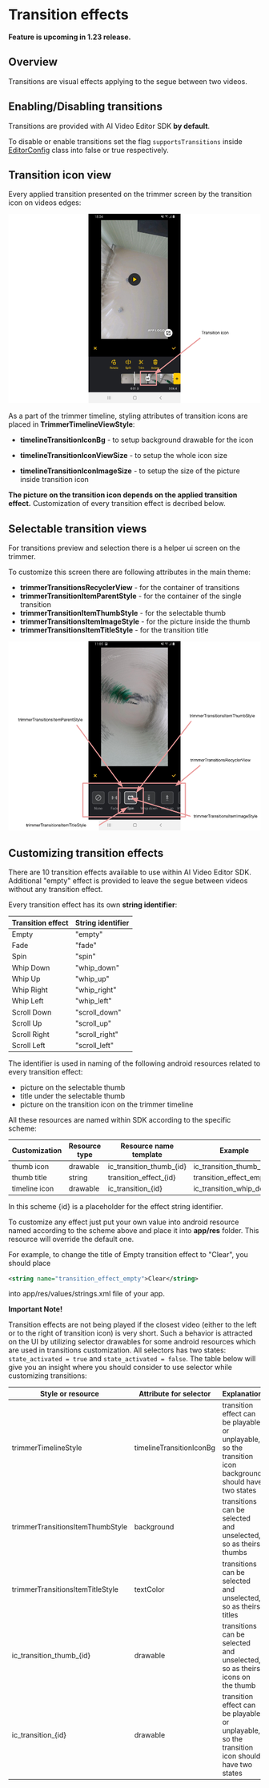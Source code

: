 # Transition effects

**Feature is upcoming in 1.23 release.**

## Overview

Transitions are visual effects applying to the segue between two videos.

## Enabling/Disabling transitions

Transitions are provided with AI Video Editor SDK **by default**.

To disable or enable transitions set the flag ```supportsTransitions``` inside [EditorConfig](config_videoeditor.md) class into false or true respectively. 

## Transition icon view

Every applied transition presented on the trimmer screen by the transition icon on videos edges:

![img](screenshots/transitions_1.png)

As a part of the trimmer timeline, styling attributes of transition icons are placed in **TrimmerTimelineViewStyle**:

- **timelineTransitionIconBg** - to setup background drawable for the icon

- **timelineTransitionIconViewSize** - to setup the whole icon size

- **timelineTransitionIconImageSize** - to setup the size of the picture inside transition icon

**The picture on the transition icon depends on the applied transition effect.** Customization of every transition effect is decribed below. 

## Selectable transition views

For transitions preview and selection there is a helper ui screen on the trimmer. 

To customize this screen there are following attributes in the main theme:

- **trimmerTransitionsRecyclerView** - for the container of transitions
- **trimmerTransitionItemParentStyle** - for the container of the single transition 
- **trimmerTransitionItemThumbStyle** - for the selectable thumb
- **trimmerTransitionsItemImageStyle** - for the picture inside the thumb
- **trimmerTransitionsItemTitleStyle** - for the transition title

![img](screenshots/transitions_2.png)


## Customizing transition effects

There are 10 transition effects available to use within AI Video Editor SDK. Additional "empty" effect is provided to leave the segue between videos without any transition effect.

Every transition effect has its own **string identifier**: 

| Transition effect | String identifier
| --- | --- |
| Empty | "empty" |
| Fade | "fade" |
| Spin | "spin" |
| Whip Down | "whip_down"|
| Whip Up | "whip_up" |
| Whip Right | "whip_right" |
| Whip Left | "whip_left" |
| Scroll Down | "scroll_down" |
| Scroll Up | "scroll_up" |
| Scroll Right | "scroll_right" |
| Scroll Left | "scroll_left" |

The identifier is used in naming of the following android resources related to every transition effect:
- picture on the selectable thumb
- title under the selectable thumb
- picture on the transition icon on the trimmer timeline

All these resources are named within SDK according to the specific scheme:

| Customization | Resource type | Resource name template | Example
| --- | --- | --- | --- |
| thumb icon | drawable | ic_transition_thumb_{id} | ic_transition_thumb_fade
| thumb title | string | transition_effect_{id} | transition_effect_empty
| timeline icon | drawable | ic_transition_{id} | ic_transition_whip_down

In this scheme {id} is a placeholder for the effect string identifier.

To customize any effect just put your own value into android resource named according to the scheme above and place it into **app/res** folder. This resource will override the default one.

For example, to change the title of Empty transition effect to "Clear", you should place 
```xml
<string name="transition_effect_empty">Clear</string>
```
into app/res/values/strings.xml file of your app.

**Important Note!** 

Transition effects are not being played if the closest video (either to the left or to the right of transition icon) is very short. Such a behavior is attracted on the UI by utilizing selector drawables for some android resources which are used in transitions customization. All selectors has two states: `state_activated = true` and `state_activated = false`. The table below will give you an insight where you should consider to use selector while customizing transitions:

| Style or resource | Attribute for selector | Explanation
| --- | --- | --- |
| trimmerTimelineStyle | timelineTransitionIconBg | transition effect can be playable or unplayable, so the transition icon background should have two states
| trimmerTransitionsItemThumbStyle | background | transitions can be selected and unselected, so as theirs thumbs
| trimmerTransitionsItemTitleStyle | textColor | transitions can be selected and unselected, so as theirs titles
| ic_transition_thumb_{id} | drawable | transitions can be selected and unselected, so as theirs icons on the thumb
| ic_transition_{id} | drawable | transition effect can be playable or unplayable, so the transition icon should have two states 

